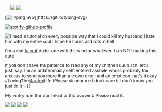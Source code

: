       ![](https://files.catbox.moe/e9dbjd.webp) ![](https://files.catbox.moe/g5i6fj.gif)

[![Typing SVG](https://readme-typing-svg.demolab.com?font=open+sans&pause=1000&color=7FAA51&width=435&lines=My+mission+is+still+incomplete...)](https://git.io/typing-svg)

[![spotify-github-profile](https://spotify-github-profile.kittinanx.com/api/view?uid=31r3run7mxwwbc7mrb6xp2dgrpnm&cover_image=true&theme=novatorem&show_offline=false&background_color=342828&interchange=false&bar_color=8ecc5c&bar_color_cover=false)](https://github.com/kittinan/spotify-github-profile)

![I need a tutorial on every possible way that I could kill my husband I hate him with my entire soul I hope he burns and rots in hell](https://github.com/user-attachments/assets/82d00427-9ab6-441c-87ac-354f441f515f)


i'm a real [faggot](https://nodtotherhythm.com/) dude. one with the wind or whatever. I am NOT making this cute

If you don't have the patience to read any of my shitthen uuuh.Tch. let's justr say. I'm an unfathomably selfcentered asshole who is probably too anxious to send you more than a crown emoji and an emoticon that's it okay #LovingThe[Married](https://en.pronouns.page/@bIacksorroww)Life (Please sit near me I don't care if I don't know you just do it :-( )

My rentry is in the site linked to this account. Please read it.


![](https://external-media.spacehey.net/media/saam-RDZ0PXluSFZjrOADbsUY8zP4BTqAOSqG6sRLtnE=/https://files.catbox.moe/vlhb6f.gif) ![](https://64.media.tumblr.com/6b077cc9ad2d26c512cc998bf876343c/b5a0dbea8d74c48d-7a/s250x400/e5dfa84820e7c078bc7c41f8a0d1a32bc0591c55.gifv) ![](https://files.catbox.moe/zketjf.webp) ![](https://external-media.spacehey.net/media/s1hhNaTtz9KY7NB1a-jFJtDY0hLCZnGsyodnOetL-KhI=/https://64.media.tumblr.com/6f238380efb2b38d1bd4297177a72b30/4afcae17dd1c4408-58/s250x400/d2e51539576d23eb315afbd5ee5b0084de2fed4d.gifv)
